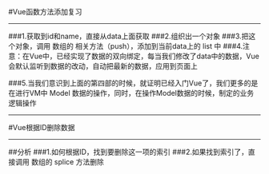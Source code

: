 #Vue函数方法添加复习
___
###1.获取到id和name，直接从data上面获取
###2.组织出一个对象
###3.把这个对象，调用 数组的 相关方法（push），添加到当前data上的 list 中
###4.注意：在Vue中，已经实现了数据的双向绑定，每当我们修改了data中的数据，Vue会默认监听到数据的改动，自动把最新的数据，应用到页面上

 ###5.当我们意识到上面的第四部的时候，就证明已经入门Vue了，我们更多的是在进行VM中 Model 数据的操作，同时，在操作Model数据的时候，制定的业务逻辑操作
 ***
 #Vue根据ID删除数据
 ___
 ##分析
 ###1.如何根据ID，找到要删除这一项的索引
 ###2.如果找到索引了，直接调用 数组的 splice 方法删除